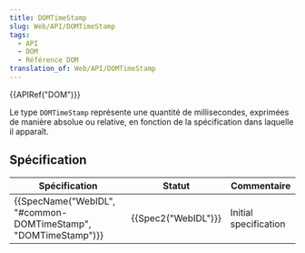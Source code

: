 ```yaml
---
title: DOMTimeStamp
slug: Web/API/DOMTimeStamp
tags:
  - API
  - DOM
  - Référence DOM
translation_of: Web/API/DOMTimeStamp
---
```

{{APIRef("DOM")}}

Le type `DOMTimeStamp` représente une quantité de millisecondes, exprimées de manière absolue ou relative, en fonction de la spécification dans laquelle il apparaît.

## Spécification

| Spécification                                                                        | Statut                   | Commentaire           |
| ------------------------------------------------------------------------------------ | ------------------------ | --------------------- |
| {{SpecName("WebIDL", "#common-DOMTimeStamp", "DOMTimeStamp")}} | {{Spec2("WebIDL")}} | Initial specification |

